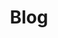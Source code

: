 ---
title: "Blog" # in any language you want
layout: "archives" # is necessary
url: "/blog/"
placeholder: "Enter keywords"
---